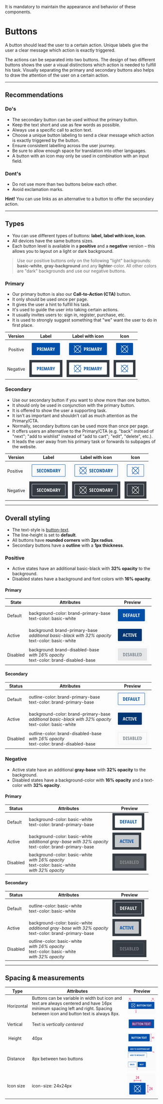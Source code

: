 <AlertWarning alertHeadline="Not modifiable">
It is mandatory to maintain the appearance and behavior of these components.
</AlertWarning>

# Buttons

A button should lead the user to a certain action. Unique labels give the user a clear message which action is exactly triggered.

The actions can be separated into two buttons. The design of two different buttons shows the user a visual distinctions which action is needed to fulfill his task. Visually separating the primary and secondary buttons also helps to draw the attention of the user on a certain action.

---

## Recommendations

### Do's

- The secondary button can be used without the primary button.
- Keep the text short and use as few words as possible.
- Always use a specific call to action text.
- Choose a unique button labeling to send a clear message which action is exactly triggered by the button.
- Ensure consistent labelling across the user journey.
- Be sure to allow enough space for translation into other languages.
- A button with an icon may only be used in combination with an input field.

### Dont's

- Do not use more than two buttons below each other.
- Avoid exclamation marks.

**Hint!** You can use links as an alternative to a button to offer the secondary action.

---

## Types

- You can use different types of buttons: **label, label with icon, icon**.
- All devices have the same buttons sizes.
- Each button level is available in a **positive** and a **negative** version – this allows you to layout on a light or dark background.

> Use our positive buttons only on the following "light" backgrounds: **basic-white**, **gray-background** and any **lighter**-color. All other colors are "dark" backgrounds and use our negative buttons.

### Primary

- Our primary button is also our **Call-to-Action (CTA)** button.
- It only should be used once per page.
- It gives the user a hint to fulfill his task.
- It's used to guide the user into taking certain actions.
- It usually invites users to: sign in, register, purchase, etc.
- It is used to strongly suggest something that "we" want the user to do in first place.


| Version | Label| Label with icon | Icon |
|---|---|---|---|
| Positive | ![Primary](assets/types/positive/primary/label@1x.png) | ![Primary with icon](assets/types/positive/primary/with-icon@1x.png) | ![Primary icon](assets/types/positive/primary/icon@1x.png) |
| Negative | ![Negative](assets/types/negative/primary/label@1x.png) | ![Negative with icon](assets/types/negative/primary/with-icon@1x.png) | ![Negative icon](assets/types/negative/primary/icon@1x.png) |

### Secondary

- Use our secondary button if you want to show more than one button.
- It should only be used in conjunction with the primary button.
- It is offered to show the user a supporting task.
- It isn't as important and shouldn’t call as much attention as the Primary/CTA.
- Normally, secondary buttons can be used more than once per page.
- It offers users an alternative to the Primary/CTA (e.g. "back" instead of "next"; "add to wishlist" instead of "add to cart"; "edit", "delete", etc.).
- It leads the user away from his primary task or forwards to subpages of the website.

| Version | Label| Label with icon | Icon |
|---|---|---|---|
| Positive | ![Secondary](assets/types/positive/secondary/label@1x.png) | ![Secondary with icon](assets/types/positive/secondary/with-icon@1x.png) | ![Secondary icon](assets/types/positive/secondary/icon@1x.png) |
| Negative | ![Secondary](assets/types/negative/secondary/label@1x.png) | ![Secondary with icon](assets/types/negative/secondary/with-icon@1x.png) | ![Secondary icon](assets/types/negative/secondary/icon@1x.png) |


---

## Overall styling

- The text-style is [button-text](../../../../Web/Design/General/Typography/Typography.md#button-text).
- The line-height is set to **default**.
- All buttons have **rounded corners** with **2px radius**.
- Secondary buttons have a **outline** with a **1px thickness**.

### Positive

- Active states have an additional basic-black with **32% opacity** to the background.
- Disabled states have a background and font colors with **16% opacity**.

#### Primary

| State | Attributes | Preview |
|---|---|---|
| Default | background-color: brand-primary-base<br>text-color: basic-white | ![Primary default](assets/states/positive/primary/default@1x.png) |
| Active | background: brand-primary-base<br>_additional basic-black with 32% opacity_<br>text-color: basic-white | ![Primary active](assets/states/positive/primary/active@1x.png) |
| Disabled | background: brand-disabled-base<br>_with 16% opacity_<br>text-color: brand-disabled-base | ![Primary disabled](assets/states/positive/primary/disabled@1x.png) |

#### Secondary

| Status | Attributes | Preview |
|---|---|---|
| Default | outline-color: brand-primary-base<br>text-color: brand-primary-base | ![Secondary default](assets/states/positive/secondary/default@1x.png) |
| Active | background-color: brand-primary-base<br>_additional basic-black with 32% opacity_<br>text-color: basic-white| ![Secondary active](assets/states/positive/secondary/active@1x.png) |
| Disabled | outline-color: brand-disabled-base<br>_with 16% opacity_<br>text-color: brand-disabled-base | ![Secondary disabled](assets/states/positive/secondary/disabled@1x.png) |

### Negative

- Active state have an additional **gray-base** with **32% opacity** to the background.
- Disabled states have a background-color with **16% opacity** and a text-color with **32% opacity**.

#### Primary

| Status | Attributes | Preview |
|---|---|---|
| Default | background-color: basic-white<br>text-color: brand-primary-base | ![Primary default](assets/states/negative/primary/default@1x.png) |
| Active | background-color: basic-white<br>_additional gray-base with 32% opacity_<br> text-color: brand-primary-base | ![Primary active](assets/states/negative/primary/active@1x.png) |
| Disabled | background-color: basic-white<br>_with 16% opacity_<br>text-color: basic-white<br>_with 32% opacity_ | ![Primary disabled](assets/states/negative/primary/disabled@1x.png) |

#### Secondary

| Status | Attributes | Preview |
|---|---|---|
| Default | outline-color: basic-white <br>text-color: basic-white | ![Secondary default](assets/states/negative/secondary/default@1x.png) |
| Active | background-color: basic-white<br>_additional gray-base with 32% opacity_<br>text-color: brand-primary-base | ![Secondary active](assets/states/negative/secondary/active@1x.png) |
| Disabled | outline-color: basic-white<br>_with 16% opacity_<br>text-color: basic-white<br>_with 32% opacity_ | ![Secondary disabled](assets/states/negative/secondary/disabled@1x.png)|

---

## Spacing & measurements

| Type | Attributes | Preview |
|---|---|---|
| Horizontal | Buttons can be variable in width but icon and text are always centered and have 16px minimum spacing left and right. Spacing between icon and button text is always 8px. | ![button: padding](assets/measurements/horizontal-padding@1x.png) |
| Vertical | Text is _vertically centered_ | ![button: padding](assets/measurements/vertical-padding@1x.png) |
| Height | 40px | ![button: height](assets/measurements/height@1x.png) |
| Distance  | 8px between two buttons | ![button: padding](assets/measurements/distance@1x.png) |
| Icon size | icon-size: 24x24px | ![button: icon-size](assets/measurements/icon-size@1x.png) |
